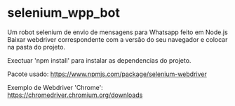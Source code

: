 # selenium_wpp_bot 
Um robot selenium de envio de mensagens para Whatsapp feito em Node.js
Baixar webdriver correspondente com a versão do seu navegador e colocar na pasta do projeto. 

Exectuar 'npm install' para instalar as dependencias do projeto. 

Pacote usado:
https://www.npmjs.com/package/selenium-webdriver

Exemplo de Webdriver 'Chrome':
https://chromedriver.chromium.org/downloads
